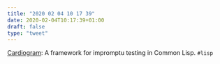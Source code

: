 ```yaml
---
title: "2020 02 04 10 17 39"
date: 2020-02-04T10:17:39+01:00
draft: false
type: "tweet"
---
```

[Cardiogram](https://github.com/fullandfaithful/cardiogram): A framework for impromptu testing in Common Lisp. `#lisp`
